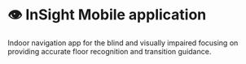 # 👁 InSight Mobile application  
Indoor navigation app for the blind and visually impaired ​focusing on providing accurate floor recognition and transition guidance. 
